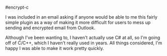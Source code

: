 ﻿#encrypt-c

I was included in an email asking if anyone would be able to me this fairly simple plugin
as a way of making it more difficult for users to mess up sending and encrypted email from Outlook.

Although I've been wanting to, I haven't actually use C# at all, so I'm going off of C/C++,
which I haven't really used in years.  All things considered, I'm happy I was able to
make it work pretty quickly.
